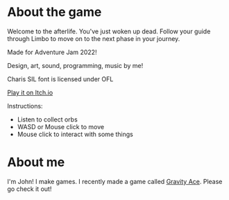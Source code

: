 # About the game

Welcome to the afterlife. You've just woken up dead. Follow your guide through Limbo to move on to the next phase in your journey.

Made for Adventure Jam 2022!

Design, art, sound, programming, music by me!

Charis SIL font is licensed under OFL

[Play it on Itch.io](https://jotson.itch.io/how-did-you-die)

Instructions:

- Listen to collect orbs
- WASD or Mouse click to move
- Mouse click to interact with some things

# About me

I'm John! I make games. I recently made a game called [Gravity Ace](https://gravityace.com). Please go check it out!
